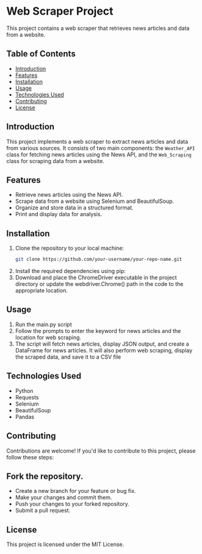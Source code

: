 # Web Scraper Project

This project contains a web scraper that retrieves news articles and data from a website.

## Table of Contents

- [Introduction](#introduction)
- [Features](#features)
- [Installation](#installation)
- [Usage](#usage)
- [Technologies Used](#technologies-used)
- [Contributing](#contributing)
- [License](#license)

## Introduction

This project implements a web scraper to extract news articles and data from various sources. It consists of two main components: the `Weather_API` class for fetching news articles using the News API, and the `Web_Scraping` class for scraping data from a website.

## Features

- Retrieve news articles using the News API.
- Scrape data from a website using Selenium and BeautifulSoup.
- Organize and store data in a structured format.
- Print and display data for analysis.

## Installation

1. Clone the repository to your local machine:
   ```bash
   git clone https://github.com/your-username/your-repo-name.git

2. Install the required dependencies using pip:
3. Download and place the ChromeDriver executable in the project directory or update the webdriver.Chrome() path in the code to the appropriate location.

## Usage 
1. Run the main.py script
2. Follow the prompts to enter the keyword for news articles and the location for web scraping.
3. The script will fetch news articles, display JSON output, and create a DataFrame for news articles. It will also perform web scraping, display the scraped data, and save it to a CSV file

## Technologies Used
* Python
* Requests
* Selenium
* BeautifulSoup
* Pandas
  
## Contributing
Contributions are welcome! If you'd like to contribute to this project, please follow these steps:

## Fork the repository.
* Create a new branch for your feature or bug fix.
* Make your changes and commit them.
* Push your changes to your forked repository.
* Submit a pull request.
## License
This project is licensed under the MIT License.
